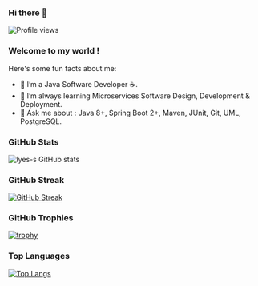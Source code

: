 ### Hi there 👋

![Profile views](https://visitor-badge.glitch.me/badge?page_id=lyes-s.lyes-s)

<h3>Welcome to my world !</h3>

Here's some fun facts about me:

- 🔭 I’m a Java Software Developer ☕.
- 🌱 I’m always learning Microservices Software Design, Development & Deployment.
- 💬 Ask me about : Java 8+, Spring Boot 2+, Maven, JUnit, Git, UML, PostgreSQL.

### GitHub Stats
![lyes-s GitHub stats](https://github-readme-stats.vercel.app/api?username=lyes-s&show_icons=true&theme=radical)

### GitHub Streak
[![GitHub Streak](https://github-readme-streak-stats.herokuapp.com/?user=lyes-s&theme=radical)](https://git.io/streak-stats)

### GitHub Trophies
[![trophy](https://github-profile-trophy.vercel.app/?username=lyes-s)](https://github.com/ryo-ma/github-profile-trophy)

### Top Languages
[![Top Langs](https://github-readme-stats.vercel.app/api/top-langs/?username=lyes-s&show_icons=true&layout=compact&theme=radical)](https://github.com/anuraghazra/github-readme-stats)
